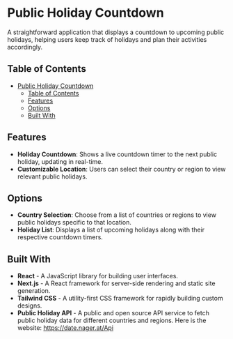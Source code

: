 # Public Holiday Countdown

A straightforward application that displays a countdown to upcoming public holidays, helping users keep track of holidays and plan their activities accordingly.

## Table of Contents

- [Public Holiday Countdown](#public-holiday-countdown)
  - [Table of Contents](#table-of-contents)
  - [Features](#features)
  - [Options](#options)
  - [Built With](#built-with)

## Features

- **Holiday Countdown**: Shows a live countdown timer to the next public holiday, updating in real-time.
- **Customizable Location**: Users can select their country or region to view relevant public holidays.

## Options

- **Country Selection**: Choose from a list of countries or regions to view public holidays specific to that location.
- **Holiday List**: Displays a list of upcoming holidays along with their respective countdown timers.

## Built With

- **React** - A JavaScript library for building user interfaces.
- **Next.js** - A React framework for server-side rendering and static site generation.
- **Tailwind CSS** - A utility-first CSS framework for rapidly building custom designs.
- **Public Holiday API** - A public and open source API service to fetch public holiday data for different countries and regions. Here is the website: https://date.nager.at/Api
